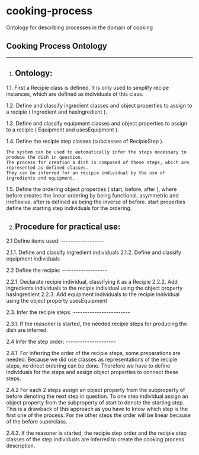 cooking-process
===============

Ontology for describing processes in the domain of cooking



Cooking Process Ontology
------------------------
------------------------

1.	Ontology:
	---------

1.1.	First a Recipie class is defined. It is only used to simplify recipe instances, 
	which are defined as individuals of this class.

1.2.	Define and classify ingredient classes and object properties to assign to a recipie
	( Ingredient and hasIngredient ).

1.3.	Define and classify equipment classes and object properties to assign to a recipie
	( Equipment and usesEquipment ).

1.4.	Define the recipie step classes (subclasses of RecipieStep ).

	The system can be used to automatically infer the steps necessary to produce the dish in question.
	The process for creation a dish is composed of these steps, which are represented as defined classes.
	They can be inferred for an recipie individual by the use of ingredients and equipment.

1.5.	Define the ordering object properties ( start, before, after ), where before creates the linear ordering
	by being functional, asymmetric and irreflexive. after is defined as being the inverse of before.
	start properties define the starting step individuals for the ordering.



2.	Procedure for practical use:
	----------------------------

2.1	Define items used:
	------------------

2.1.1.	Define and classify ingredient individuals
2.1.2.	Define and classify equipment individuals


2.2	Define the recipie:
	-------------------

2.2.1.	Declarate recipie individual, classifying it as a Recipie
2.2.2.	Add ingredients individuals to the recipie individual using the object property hasIngredient
2.2.3.	Add equipment individuals to the recipie individual using the object property usesEquipment


2.3.	Infer the recipie steps:
	------------------------

2.3.1.	If the reasoner is started, the needed recipie steps for producing the dish are inferred.


2.4	Infer the step order:
	---------------------

2.4.1.	For inferring the order of the recipie steps, some preparations are needed.
	Because we did use classes as representations of the recipie steps, no direct ordering can be done.
	Therefore we have to define individuals for the steps and assign object properties to connect these steps.

2.4.2	For each 2 steps assign an object property from the subproperty of before denoting the next step in question.
	To one step individual assign an object property from the subproperty of start to denote the starting step.
	This is a drawback of this approach as you have to know which step is the first one of the process. 
	For the other steps the order will be linear because of the before superclass.

2.4.3.	If the reasoner is started, the recipie step order and the recipie step classes of the step individuals
	are inferred to create the cooking process description. 

